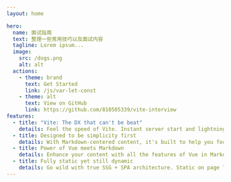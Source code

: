 ```yaml
---
layout: home

hero:
  name: 面试指南
  text: 整理一些常用技巧以及面试内容
  tagline: Lorem ipsum...
  image:
    src: /dogs.png
    alt: alt
  actions:
    - theme: brand
      text: Get Started
      link: /js/var-let-const
    - theme: alt
      text: View on GitHub
      link: https://github.com/810505339/vite-interview
features:
  - title: "Vite: The DX that can't be beat"
    details: Feel the speed of Vite. Instant server start and lightning fast HMR that stays fast regardless of the app size.
  - title: Designed to be simplicity first
    details: With Markdown-centered content, it's built to help you focus on writing and deployed with minimum configuration.
  - title: Power of Vue meets Markdown
    details: Enhance your content with all the features of Vue in Markdown, while being able to customize your site with Vue.
  - title: Fully static yet still dynamic
    details: Go wild with true SSG + SPA architecture. Static on page load, but engage users with 100% interactivity from there.
---
```



